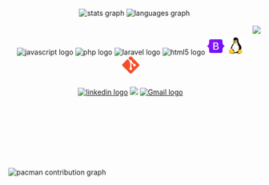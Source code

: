 
<br clear="both">

<div align="center">
  <img src="https://github-readme-stats.vercel.app/api?username=cehh01&hide_title=false&hide_rank=false&show_icons=true&include_all_commits=true&count_private=true&disable_animations=false&theme=midnight-purple&locale=en&hide_border=false" height="150" alt="stats graph"  />
  
  <img src="https://github-readme-stats.vercel.app/api/top-langs?username=cehh01&locale=en&hide_title=false&layout=compact&card_width=320&langs_count=5&theme=midnight-purple&hide_border=false" height="150" alt="languages graph"  />
</div>

<br clear="both">

  <img align="right" height="250" src="https://user-images.githubusercontent.com/74038190/212750155-3ceddfbd-19d3-40a3-87af-8d329c8323c4.gif"  />


###

<div align="center">
  <img src="https://cdn.jsdelivr.net/gh/devicons/devicon/icons/javascript/javascript-original.svg" height="35" alt="javascript logo"  />

  <img src="https://cdn.jsdelivr.net/gh/devicons/devicon/icons/php/php-original.svg" height="35" alt="php logo"  />

  <img src="https://cdn.jsdelivr.net/gh/devicons/devicon/icons/laravel/laravel-original.svg" height="35" alt="laravel logo"  />

  <img src="https://cdn.jsdelivr.net/gh/devicons/devicon/icons/html5/html5-original.svg" height="35" alt="html5 logo"  />
  
  <img src="https://github.com/devicons/devicon/blob/master/icons/bootstrap/bootstrap-original.svg" height="35" alt="html5 logo"  />
  
  <img src="https://github.com/devicons/devicon/blob/master/icons/linux/linux-original.svg" height="35" alt="css3 logo"  />

   <img src="https://github.com/devicons/devicon/blob/master/icons/git/git-original.svg" height="35" alt="css3 logo"  />
</div>

###

<div align="center">
  <a href="https://www.linkedin.com/in/cecilia-turcatto/" target="_blank"><img src="https://img.shields.io/static/v1?message=LinkedIn&logo=linkedin&label=&color=0077B5&logoColor=white&labelColor=&style=for-the-badge" alt="linkedin logo"/></a>
  <a href="https://www.udemy.com/user/cecilia-turcatto-fernandes-da-cruz/" target="_blank"><img src="https://img.shields.io/badge/Udemy-A435F0?style=for-the-badge&logo=Udemy&logoColor=white" target="_blank"></a>
  <a href="mailto:seu.email@gmail.com" target="_blank"><img src="https://img.shields.io/badge/Gmail-D14836?logo=gmail&logoColor=white&style=for-the-badge" alt="Gmail logo"/></a>
</div>

<br clear="both">
<br clear="both">
<br clear="both">

<picture>
  <source media="(prefers-color-scheme: dark)" srcset="https://raw.githubusercontent.com/cehh01/cehh01/output/pacman-contribution-graph-dark.svg">
  <source media="(prefers-color-scheme: light)" srcset="https://raw.githubusercontent.com/cehh01/cehh01/output/pacman-contribution-graph.svg">
  <img alt="pacman contribution graph" src="https://raw.githubusercontent.com/cehh01/cehh01/output/pacman-contribution-graph.svg">
</picture>

